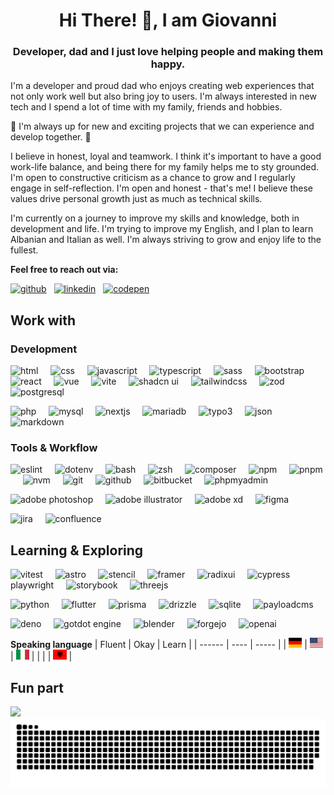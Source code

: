<h1 align="center">
  Hi There! 👋, I am <b>Giovanni</b><br />
</h1>
<h3 align="center">
  Developer, dad and I just love helping people and making them happy.
</h3>


I'm a developer and proud dad who enjoys creating web experiences that not only work well but also bring joy to users. I'm always interested in new tech and I spend a lot of time with my family, friends and hobbies. 

🚀 I'm always up for new and exciting projects that we can experience and develop together. 🚀

I believe in honest, loyal and teamwork. I think it's important to have a good work-life balance, and being there for my family helps me to sty grounded. I'm open to constructive criticism as a chance to grow and I regularly engage in self-reflection. I'm open and honest - that's me! I believe these values drive personal growth just as much as technical skills.

I'm currently on a journey to improve my skills and knowledge, both in development and life. I'm trying to improve my English, and I plan to learn Albanian and Italian as well. I'm always striving to grow and enjoy life to the fullest.      


**Feel free to reach out via:**

<a href="https://github.com/gskyarts" target="_blank"><img src="https://img.shields.io/badge/github-232429.svg?&style=for-the-badge&logo=github&logoColor=white" alt="github" /></a>&nbsp;&nbsp;
<a href="https://www.linkedin.com/in/giovanni-arciprete/" target="_blank"><img src="https://img.shields.io/badge/linkedin-231E77.svg?&style=for-the-badge&logo=linkedin&logoColor=white" alt="linkedin" /></a>&nbsp;&nbsp;
<a href="https://codepen.io/skyarts87" target="_blank">
<img src="https://img.shields.io/badge/codepen-000.svg?&style=for-the-badge&logo=codepen&logoColor=fff" alt="codepen" />
</a>

## Work with

### Development
<!-- Frontend -->
<!-- 100% -->
<img title="html" height="24" src="https://cdn.simpleicons.org/html5/f92672/f92672?viewbox=auto" />&nbsp;&nbsp;&nbsp;&nbsp;
<img title="css" height="24" src="https://cdn.simpleicons.org/css3/f92672/f92672?viewbox=auto" />&nbsp;&nbsp;&nbsp;&nbsp;
<img title="javascript" height="24" src="https://cdn.simpleicons.org/javascript/f92672/f92672?viewbox=auto" />&nbsp;&nbsp;&nbsp;&nbsp;
<img title="typescript" height="24" src="https://cdn.simpleicons.org/typescript/f92672/f92672?viewbox=auto" />&nbsp;&nbsp;&nbsp;&nbsp;
<img title="sass" height="24" src="https://cdn.simpleicons.org/sass/f92672/f92672?viewbox=auto" />&nbsp;&nbsp;&nbsp;&nbsp;
<img title="bootstrap" height="24" src="https://cdn.simpleicons.org/bootstrap/f92672/f92672?viewbox=auto" />&nbsp;&nbsp;&nbsp;&nbsp;<!-- 50% -->
<img title="react" height="24" src="https://cdn.simpleicons.org/react/66D9EF/66D9EF?viewbox=auto" />&nbsp;&nbsp;&nbsp;&nbsp;
<img title="vue" height="24" src="https://cdn.simpleicons.org/vuedotjs/66D9EF/66D9EF?viewbox=auto" />&nbsp;&nbsp;&nbsp;&nbsp;
<img title="vite" height="24" src="https://cdn.simpleicons.org/vite/66D9EF/66D9EF?viewbox=auto" />&nbsp;&nbsp;&nbsp;&nbsp;
<img title="shadcn ui" height="24" src="https://cdn.simpleicons.org/shadcnui/66D9EF/66D9EF?viewbox=auto" />&nbsp;&nbsp;&nbsp;&nbsp;
<img title="tailwindcss" height="24" src="https://cdn.simpleicons.org/tailwindcss/66D9EF/66D9EF?viewbox=auto" />&nbsp;&nbsp;&nbsp;&nbsp;<!-- 25% -->
<img title="zod" height="24" src="https://cdn.simpleicons.org/zod/000/fff?viewbox=auto" />&nbsp;&nbsp;&nbsp;&nbsp;<!-- Backend -->
<img title="postgresql" height="24" src="https://cdn.simpleicons.org/postgresql/000/fff?viewbox=auto" />

<!-- Backend -->
<!-- 100% -->
<img title="php" height="24" src="https://cdn.simpleicons.org/php/f92672/f92672?viewbox=auto" />&nbsp;&nbsp;&nbsp;&nbsp;
<img title="mysql" height="24" src="https://cdn.simpleicons.org/mysql/f92672/f92672?viewbox=auto" />&nbsp;&nbsp;&nbsp;&nbsp;<!-- 50% -->
<img title="nextjs" height="24" src="https://cdn.simpleicons.org/nextdotjs/66D9EF/66D9EF?viewbox=auto" />&nbsp;&nbsp;&nbsp;&nbsp;
<img title="mariadb" height="24" src="https://cdn.simpleicons.org/mariadb/66D9EF/66D9EF?viewbox=auto" />&nbsp;&nbsp;&nbsp;&nbsp;<!-- CMS --><!-- 100% -->
<img title="typo3" height="24" src="https://cdn.simpleicons.org/typo3/f92672/f92672?viewbox=auto" />&nbsp;&nbsp;&nbsp;&nbsp;<!-- Others --><!-- 100% -->
<img title="json" height="24" src="https://cdn.simpleicons.org/json/f92672/f92672?viewbox=auto" />&nbsp;&nbsp;&nbsp;&nbsp;
<img title="markdown" height="24" src="https://cdn.simpleicons.org/markdown/f92672/f92672?viewbox=auto" />

### Tools & Workflow

<!-- Dev -->
<img title="eslint" height="24" src="https://cdn.simpleicons.org/eslint/f92672/f92672?viewbox=auto" />&nbsp;&nbsp;&nbsp;&nbsp;
<img title="dotenv" height="24" src="https://cdn.simpleicons.org/dotenv/f92672/f92672?viewbox=auto" />&nbsp;&nbsp;&nbsp;&nbsp;
<img title="bash" height="24" src="https://cdn.simpleicons.org/gnubash/f92672/f92672?viewbox=auto" />&nbsp;&nbsp;&nbsp;&nbsp;
<img title="zsh" height="24" src="https://cdn.simpleicons.org/zsh/f92672/f92672?viewbox=auto" />&nbsp;&nbsp;&nbsp;&nbsp;
<img title="composer" height="24" src="https://cdn.simpleicons.org/composer/f92672/f92672?viewbox=auto" />&nbsp;&nbsp;&nbsp;&nbsp;
<img title="npm" height="24" src="https://cdn.simpleicons.org/npm/f92672/f92672?viewbox=auto" />&nbsp;&nbsp;&nbsp;&nbsp;
<img title="pnpm" height="24" src="https://cdn.simpleicons.org/pnpm/f92672/f92672?viewbox=auto" />&nbsp;&nbsp;&nbsp;&nbsp;
<img title="nvm" height="24" src="https://cdn.simpleicons.org/nvm/f92672/f92672?viewbox=auto" />&nbsp;&nbsp;&nbsp;&nbsp;
<img title="git" height="24" src="https://cdn.simpleicons.org/git/f92672/f92672?viewbox=auto" />&nbsp;&nbsp;&nbsp;&nbsp;
<img title="github" height="24" src="https://cdn.simpleicons.org/github/f92672/f92672?viewbox=auto" />&nbsp;&nbsp;&nbsp;&nbsp;
<img title="bitbucket" height="24" src="https://cdn.simpleicons.org/bitbucket/f92672/f92672?viewbox=auto" />&nbsp;&nbsp;&nbsp;&nbsp;
<img title="phpmyadmin" height="24" src="https://cdn.simpleicons.org/phpmyadmin/f92672/f92672?viewbox=auto" />&nbsp;&nbsp;&nbsp;&nbsp;

<!-- Design -->
<img title="adobe photoshop" height="24" src="https://cdn.simpleicons.org/adobephotoshop/f92672/f92672?viewbox=auto" />&nbsp;&nbsp;&nbsp;&nbsp;
<img title="adobe illustrator" height="24" src="https://cdn.simpleicons.org/adobeillustrator/f92672/f92672?viewbox=auto" />&nbsp;&nbsp;&nbsp;&nbsp;
<img title="adobe xd" height="24" src="https://cdn.simpleicons.org/adobexd/66D9EF/66D9EF?viewbox=auto" />&nbsp;&nbsp;&nbsp;&nbsp;
<img title="figma" height="24" src="https://cdn.simpleicons.org/figma/66D9EF/66D9EF?viewbox=auto" />&nbsp;&nbsp;&nbsp;&nbsp;

<!-- Workflow -->
<img title="jira" height="24" src="https://cdn.simpleicons.org/jira/f92672/f92672?viewbox=auto" />&nbsp;&nbsp;&nbsp;&nbsp;
<img title="confluence" height="24" src="https://cdn.simpleicons.org/confluence/f92672/f92672?viewbox=auto" />&nbsp;&nbsp;&nbsp;&nbsp;


## Learning & Exploring
<!-- Frontend -->
<img title="vitest" height="24" src="https://cdn.simpleicons.org/vitest/66D9EF/66D9EF?viewbox=auto" />&nbsp;&nbsp;&nbsp;&nbsp;
<img title="astro" height="24" src="https://cdn.simpleicons.org/astro/000/fff?viewbox=auto" />&nbsp;&nbsp;&nbsp;&nbsp;
<img title="stencil" height="24" src="https://cdn.simpleicons.org/stencil/000/fff?viewbox=auto" />&nbsp;&nbsp;&nbsp;&nbsp;
<img title="framer" height="24" src="https://cdn.simpleicons.org/framer/000/fff?viewbox=auto" />&nbsp;&nbsp;&nbsp;&nbsp;
<img title="radixui" height="24" src="https://cdn.simpleicons.org/radixui/000/fff?viewbox=auto" />&nbsp;&nbsp;&nbsp;&nbsp;
<img title="cypress" height="24" src="https://cdn.simpleicons.org/cypress/000/fff?viewbox=auto" />&nbsp;&nbsp;&nbsp;&nbsp;
playwright&nbsp;&nbsp;&nbsp;&nbsp;
<img title="storybook" height="24" src="https://cdn.simpleicons.org/storybook/000/fff?viewbox=auto" />&nbsp;&nbsp;&nbsp;&nbsp;
<img title="threejs" height="24" src="https://cdn.simpleicons.org/threedotjs/000/fff?viewbox=auto" />&nbsp;&nbsp;&nbsp;&nbsp;

<!-- <img title="playwright" height="24" src="https://cdn.simpleicons.org/playwright/000/fff?viewbox=auto" />&nbsp;&nbsp;&nbsp;&nbsp; -->

<!-- Backend -->
<img title="python" height="24" src="https://cdn.simpleicons.org/python/000/fff?viewbox=auto" />&nbsp;&nbsp;&nbsp;&nbsp;
<img title="flutter" height="24" src="https://cdn.simpleicons.org/flutter/000/fff?viewbox=auto" />&nbsp;&nbsp;&nbsp;&nbsp;
<img title="prisma" height="24" src="https://cdn.simpleicons.org/prisma/000/fff?viewbox=auto" />&nbsp;&nbsp;&nbsp;&nbsp;
<img title="drizzle" height="24" src="https://cdn.simpleicons.org/drizzle/000/fff?viewbox=auto" />&nbsp;&nbsp;&nbsp;&nbsp;
<img title="sqlite" height="24" src="https://cdn.simpleicons.org/sqlite/000/fff?viewbox=auto" />&nbsp;&nbsp;&nbsp;&nbsp;
<img title="payloadcms" height="24" src="https://cdn.simpleicons.org/payloadcms/000/fff?viewbox=auto" />&nbsp;&nbsp;&nbsp;&nbsp;

<!-- Tools -->
<img title="deno" height="24" src="https://cdn.simpleicons.org/deno/000/fff?viewbox=auto" />&nbsp;&nbsp;&nbsp;&nbsp;<!-- Game Dev & Tools -->
<img title="gotdot engine" height="24" src="https://cdn.simpleicons.org/godotengine/000/fff?viewbox=auto" />&nbsp;&nbsp;&nbsp;&nbsp;
<img title="blender" height="24" src="https://cdn.simpleicons.org/blender/000/fff?viewbox=auto" />&nbsp;&nbsp;&nbsp;&nbsp;<!-- DevOps -->
<img title="forgejo" height="24" src="https://cdn.simpleicons.org/forgejo/000/fff?viewbox=auto" />&nbsp;&nbsp;&nbsp;&nbsp;<!-- Others -->
<img title="openai" height="24" src="https://cdn.simpleicons.org/openai/000/fff?viewbox=auto" />

**Speaking language**
| Fluent | Okay | Learn |
| ------ | ---- | ----- |
| <img title="german" height="16" src="https://raw.githubusercontent.com/lipis/flag-icons/refs/heads/main/flags/4x3/de.svg" /> | <img title="english" height="16" src="https://raw.githubusercontent.com/lipis/flag-icons/refs/heads/main/flags/4x3/us.svg" /> | <img title="italian" height="16" src="https://raw.githubusercontent.com/lipis/flag-icons/refs/heads/main/flags/4x3/it.svg" /> |
|  |  | <img title="albanian" height="16" src="https://raw.githubusercontent.com/lipis/flag-icons/refs/heads/main/flags/4x3/al.svg" /> |

## Fun part

<picture>
  <source
    srcset="https://github-readme-stats.vercel.app/api?username=gskyarts&show_icons=true&icon_color=66D9EF&bg_color=00000000&hide_border=true&title_color=f92672&text_color=ffffff"
    media="(prefers-color-scheme: dark)"
  />
  <source
    srcset="https://github-readme-stats.vercel.app/api?username=gskyarts&show_icons=true&icon_color=66D9EF&bg_color=00000000&hide_border=true&title_color=f92672&text_color=000000"
    media="(prefers-color-scheme: light), (prefers-color-scheme: no-preference)"
  />
  <img src="https://github-readme-stats.vercel.app/api?username=gskyarts&show_icons=true&icon_color=66D9EF&bg_color=00000000&hide_border=true&title_color=f92672&text_color=ffffff" />
</picture>



<picture>
  <source
    srcset="https://raw.githubusercontent.com/gskyarts/gskyarts/refs/heads/output/snake-dark.svg"
    media="(prefers-color-scheme: dark)"
  />
  <source
    srcset="https://raw.githubusercontent.com/gskyarts/gskyarts/refs/heads/output/snake.svg"
    media="(prefers-color-scheme: light), (prefers-color-scheme: no-preference)"
  />
  <img src="https://raw.githubusercontent.com/gskyarts/gskyarts/refs/heads/output/snake-dark.svg" />
</picture>
